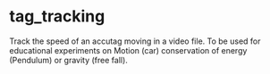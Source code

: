 # tag_tracking
Track the speed of an accutag moving in a video file. To be used for educational experiments on Motion (car) conservation of energy (Pendulum) or gravity (free fall).
